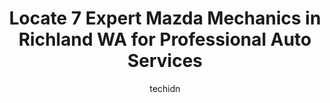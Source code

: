 ---
layout: ampstory
image: https://images.unsplash.com/photo-1612872808082-769cfb59b67d?ixlib=rb-4.0.3&ixid=MnwxMjA3fDB8MHxwaG90by1wYWdlfHx8fGVufDB8fHx8&auto=format&fit=crop&w=640&h=853&q=80
author: techidn
featured: false
description: Looking for reliable and skilled Mazda Mechanic in Richland WA, USA? Your search ends here with the 7 best Mazda Mechanic in town. With their expertise and commitment to delivering exception
title: Locate 7 Expert Mazda Mechanics in Richland WA for Professional Auto Services
cover:
   title: Locate 7 Expert Mazda Mechanics in Richland WA for Professional Auto Services
   subtitle: Rickpate
   background: https://images.unsplash.com/photo-1612872808082-769cfb59b67d?ixlib=rb-4.0.3&ixid=MnwxMjA3fDB8MHxwaG90by1wYWdlfHx8fGVufDB8fHx8&auto=format&fit=crop&w=640&h=853&q=80

pages: 
 - layout: thirds
   top: <h1>#1 Hi-Land Garage</h1>
   bottom: "<p>Charlie and Kurt are probably some of the best mechanics Ive ever met. I havent had need of their service since upgrading my vehicle a few years ago, but when I called </p>"
   background: https://www.knot35.com/toplist/wp-content/uploads/2023/06/best-mazda-mechanic-1-in-richland-wa-1685833533.jpeg
   backgroundblur: true
 - layout: thirds
   top: <h1>#2 Perfection Tire and Auto Repair</h1>
   bottom: "<p>1914 N Columbia Center Blvd, Kennewick, WA 99336, United States</p>"
   background: https://www.knot35.com/toplist/wp-content/uploads/2023/06/best-mazda-mechanic-2-in-richland-wa-1685833533.jpeg
   cta:
      link: https://www.knot35.com/toplist/locate-7-expert-mazda-mechanics-in-richland-wa-for-professional-auto-services/
      text: Locate 7 Expert Mazda Mechanics in Richland WA for Professional Auto Services
 - layout: thirds
   top: <h1>#3 Master Tech Automotive</h1>
   bottom: "<p>1315 Lee Blvd, Richland, WA 99352, United States</p>"
   background: https://www.knot35.com/toplist/wp-content/uploads/2023/06/best-mazda-mechanic-3-in-richland-wa-1685833534.jpeg
   cta:
      link: https://www.knot35.com/toplist/locate-7-expert-mazda-mechanics-in-richland-wa-for-professional-auto-services/
      text: Locate 7 Expert Mazda Mechanics in Richland WA for Professional Auto Services
 - layout: thirds
   top: <h1>#4 West Richland Auto Repair</h1>
   bottom: "<p>3683 W Van Giesen St, West Richland, WA 99353, United States</p>"
   background: https://images.unsplash.com/photo-1567095761054-7a02e69e5c43?ixlib=rb-4.0.3&ixid=MnwxMjA3fDB8MHxwaG90by1wYWdlfHx8fGVufDB8fHx8&auto=format&fit=crop&w=640&h=853&q=80
   cta:
      link: https://www.knot35.com/toplist/locate-7-expert-mazda-mechanics-in-richland-wa-for-professional-auto-services/
      text: Locate 7 Expert Mazda Mechanics in Richland WA for Professional Auto Services
 - layout: thirds
   top: <h1>#5 Richland Collision Services</h1>
   bottom: "<p>76 Wellsian Way #4111, Richland, WA 99352, United States</p>"
   background: https://images.unsplash.com/photo-1546497974-b213c9efb599?ixlib=rb-4.0.3&ixid=MnwxMjA3fDB8MHxwaG90by1wYWdlfHx8fGVufDB8fHx8&auto=format&fit=crop&w=640&h=853&q=80
   cta:
      link: https://www.knot35.com/toplist/locate-7-expert-mazda-mechanics-in-richland-wa-for-professional-auto-services/
      text: Locate 7 Expert Mazda Mechanics in Richland WA for Professional Auto Services
 - layout: thirds
   top: <h1>#6 Deans Automotive Repair</h1>
   bottom: "<p>2676 Van Giesen St, Richland, WA 99354, United States</p>"
   background: https://images.unsplash.com/photo-1510906594845-bc082582c8cc?ixlib=rb-4.0.3&ixid=MnwxMjA3fDB8MHxwaG90by1wYWdlfHx8fGVufDB8fHx8&auto=format&fit=crop&w=640&h=853&q=80
   cta:
      link: https://www.knot35.com/toplist/locate-7-expert-mazda-mechanics-in-richland-wa-for-professional-auto-services/
      text: Locate 7 Expert Mazda Mechanics in Richland WA for Professional Auto Services
 - layout: thirds
   top: <h1>#7 American Transmission, Inc.</h1>
   bottom: "<p>2259 Jericho Rd, Richland, WA 99352, United States</p>"
   background: https://images.unsplash.com/photo-1604871000636-074fa5117945?ixlib=rb-4.0.3&ixid=MnwxMjA3fDB8MHxwaG90by1wYWdlfHx8fGVufDB8fHx8&auto=format&fit=crop&w=640&h=853&q=80
   cta:
      link: https://www.knot35.com/toplist/locate-7-expert-mazda-mechanics-in-richland-wa-for-professional-auto-services/
      text: Locate 7 Expert Mazda Mechanics in Richland WA for Professional Auto Services
 - layout: thirds
   middle: Continue reading...
   background: https://images.unsplash.com/photo-1509114397022-ed747cca3f65?ixlib=rb-4.0.3&ixid=MnwxMjA3fDB8MHxwaG90by1wYWdlfHx8fGVufDB8fHx8&auto=format&fit=crop&w=640&h=853&q=80
   cta:
      link: https://www.knot35.com/toplist/locate-7-expert-mazda-mechanics-in-richland-wa-for-professional-auto-services/
      text: Locate 7 Expert Mazda Mechanics in Richland WA for Professional Auto Services
      
---